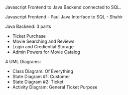 Javascript Frontend to Java Backend connected to SQL.

Javascript Frontend - Paul
Java Interface to SQL - Shahir

Java Backend: 3 parts
- Ticket Purchase
- Movie Searching and Reviews
- Login and Crediential Storage
- Admin Powers for Movie Catalog

4 UML Diagrams:
- Class Diagram: Of Everything
- State Diagram #1: Customer
- State Diagram #2: Ticket
- Activity Diagram: General Ticket Purpose
